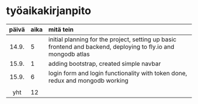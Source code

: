# työaikakirjanpito

| päivä | aika | mitä tein |
| :----:|:-----| :-----|
| 14.9. | 5    | initial planning for the project, setting up basic frontend and backend, deploying to fly.io and mongodb atlas |
| 15.9. | 1    | adding bootstrap, created simple navbar |
| 15.9. | 6    | login form and login functionality with token done, redux and mongodb working |
|       |      | |
| yht   | 12   | |